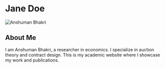 # Jane Doe

![Anshuman Bhakri](images/profile-picture.jpg)

## About Me
I am Anshuman Bhakri, a researcher in economics. I specialize in auction theory and contract design. This is my academic website where I showcase my work and publications.

